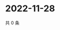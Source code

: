 # 2022-11-28

共 0 条

<!-- BEGIN WEIBO -->
<!-- 最后更新时间 Mon Nov 28 2022 07:15:12 GMT+0800 (China Standard Time) -->

<!-- END WEIBO -->
